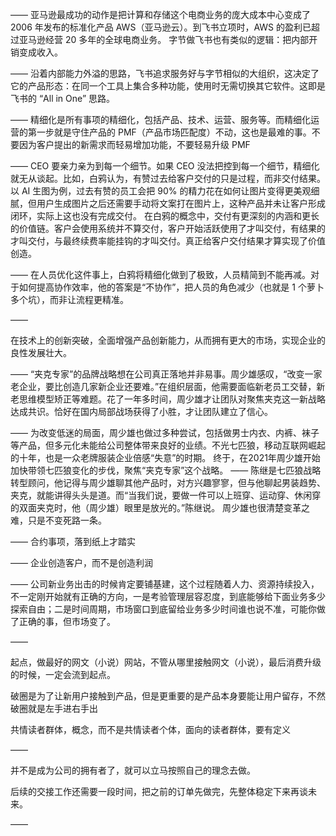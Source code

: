 ——
亚马逊最成功的动作是把计算和存储这个电商业务的庞大成本中心变成了 2006 年发布的标准化产品 AWS（亚马逊云）。到飞书立项时，AWS 的盈利已超过亚马逊经营 20 多年的全球电商业务。
字节做飞书也有类似的逻辑：把内部开销变成收入。

——
沿着内部能力外溢的思路，飞书追求服务好与字节相似的大组织，这决定了它的产品形态：在同一个工具上集合多种功能，使用时无需切换其它软件。这即是飞书的 “All in One” 思路。

——
精细化是所有事项的精细化，包括产品、技术、运营、服务等。而精细化运营的第一步就是守住产品的 PMF（产品市场匹配度）不动，这也是最难的事。不要因为客户提出的新需求而轻易增加功能，不要轻易升级 PMF

——
CEO 要亲力亲为到每一个细节。如果 CEO 没法把控到每一个细节，精细化就无从谈起。比如，白鸦认为，有赞过去给客户交付的只是过程，而非交付结果。以 AI 生图为例，过去有赞的员工会把 90% 的精力花在如何让图片变得更美观细腻，但用户生成图片之后还需要手动将文案打在图片上，这种产品并未让客户形成闭环，实际上这也没有完成交付。
在白鸦的概念中，交付有更深刻的内涵和更长的价值链。客户会使用系统并不算交付，客户开始活跃使用了才叫交付，有结果的才叫交付，与最终续费率能挂钩的才叫交付。真正给客户交付结果才算实现了价值创造。

——
在人员优化这件事上，白鸦将精细化做到了极致，人员精简到不能再减。对于如何提高协作效率，他的答案是“不协作”，把人员的角色减少（也就是 1 个萝卜多个坑），而非让流程更精准。

——

在技术上的创新突破，全面增强产品创新能力，从而拥有更大的市场，实现企业的良性发展壮大。

——
“夹克专家”的品牌战略想在公司真正落地并非易事。周少雄感叹，“改变一家老企业，要比创造几家新企业还要难。”在组织层面，他需要面临新老员工交替，新老思维模型矫正等难题。花了一年多时间，周少雄才让团队对聚焦夹克这一新战略达成共识。恰好在国内局部战场获得了小胜，才让团队建立了信心。

——
为改变低迷的局面，周少雄也做过多种尝试，包括做男士内衣、内裤、袜子等产品，但多元化未能给公司整体带来良好的业绩。不光七匹狼，移动互联网崛起的十年，也是一众老牌服装企业倍感“失意”的时期。
终于，在2021年周少雄开始加快带领七匹狼变化的步伐，聚焦“夹克专家”这个战略。
——
陈继是七匹狼战略转型顾问，他记得与周少雄聊其他产品时，对方兴趣寥寥，但与他聊起男装趋势、夹克，就能讲得头头是道。而“当我们说，要做一件可以上班穿、运动穿、休闲穿的双面夹克时，他（周少雄）眼里是放光的。”陈继说。
周少雄也很清楚变革之难，只是不变死路一条。

——
合约事项，落到纸上才踏实

——
企业创造客户，而不是创造利润

——
公司新业务出击的时候肯定要铺基建，这个过程随着人力、资源持续投入，不一定刚开始就有正确的方向，一是考验管理层容忍度，到底能够给下面业务多少探索自由；二是时间周期，市场窗口到底留给业务多少时间谁也说不准，可能你做了正确的事，但市场变了。

——

起点，做最好的网文（小说）网站，不管从哪里接触网文（小说），最后消费升级的时候，一定会流到起点。

破圈是为了让新用户接触到产品，但是更重要的是产品本身要能让用户留存，不然破圈就是左手进右手出

共情读者群体，概念，而不是共情读者个体，面向的读者群体，要有定义

——

并不是成为公司的拥有者了，就可以立马按照自己的理念去做。

后续的交接工作还需要一段时间，把之前的订单先做完，先整体稳定下来再谈未来。

——



